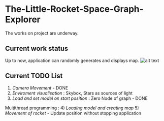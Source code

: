 # The-Little-Rocket-Space-Graph-Explorer
The works on project are underway.

## Current work status 
Up to now, application can randomly generates and displays map. 
![alt text](https://db3pap002files.storage.live.com/y4me3ubEkCCNf_-mIpaqO8GKBCtX6TeCqQyXG778i4Qj8gmOIIPu07D4CJrramP0M5eFIBMtS6PKEmUI5WJoIly2q7HXVnyzJ8_IghRA2_vA94qdfNG9fYUujOBjhYgpitMRQo6YcWPIyFGAhQB1Jc4GTfFSgNFmJsQP4qSsxLo3KM9eC0E6Z6SZ0euSsE7Cs2e20Xx8OprU-JuFfPixH58FQ/current.jpg?psid=1&width=943&height=653)

## Current TODO List 
1) *Camera Movement* - DONE
2) *Enviroment visualisation* : Skybox, Stars as sources of light
3) *Load and set model on start position* : Zero Node of graph - DONE

Multithread programming :
4) *Loading model and creating map*
5) *Movement of rocket* - Update position without stopping application
